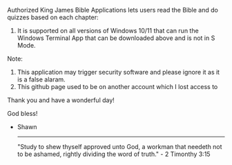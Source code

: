 Authorized King James Bible Applications lets users read the Bible and do quizzes based on each chapter: 

1. It is supported on all versions of Windows 10/11 that can run the Windows Terminal App that can be downloaded above and is not in S Mode. 

Note: 

1. This application may trigger security software and please ignore it as it is a false alaram.
2. This github page used to be on another account which I lost access to

Thank you and have a wonderful day!

God bless!

- Shawn

  __________________________________________________________________________________________________________________________________________
  "Study to shew thyself approved unto God, a workman that needeth not to be ashamed, rightly dividing the word of truth." - 2 Timonthy 3:15
